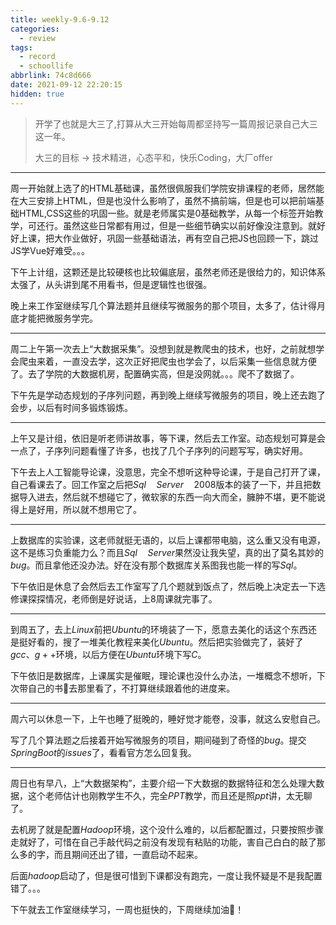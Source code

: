 ```yaml
---
title: weekly-9.6-9.12
categories:
  - review
tags:
  - record
  - schoollife
abbrlink: 74c8d666
date: 2021-09-12 22:20:15
hidden: true
---
```


> 开学了也就是大三了,打算从大三开始每周都坚持写一篇周报记录自己大三这一年。
>
> 大三的目标	->	技术精进，心态平和，快乐Coding，大厂offer

<hr/>

周一开始就上选了的HTML基础课，虽然很佩服我们学院安排课程的老师，居然能在大三安排上HTML，但是也没什么影响了，虽然不搞前端，但是也可以把前端基础HTML,CSS这些的巩固一些。就是老师属实是0基础教学，从每一个标签开始教学，可还行。虽然这些日常都有用过，但是一些细节确实以前好像没注意到。就好好上课，把大作业做好，巩固一些基础语法，再有空自己把JS也回顾一下，跳过JS学Vue好难受。。。

下午上计组，这颗还是比较硬核也比较偏底层，虽然老师还是很给力的，知识体系太强了，从头讲到尾不用看书，但是逻辑性也很强。

晚上来工作室继续写几个算法题并且继续写微服务的那个项目，太多了，估计得月底才能把微服务学完。

<hr/>

周二上午第一次去上“大数据采集”。没想到就是教爬虫的技术，也好，之前就想学会爬虫来着，一直没去学，这次正好把爬虫也学会了，以后采集一些信息就方便了。去了学院的大数据机房，配置确实高，但是没网就。。。爬不了数据了。

下午先是学动态规划的子序列问题，再到晚上继续写微服务的项目，晚上还去跑了会步，以后有时间多锻炼锻炼。

<hr/>

上午又是计组，依旧是听老师讲故事，等下课，然后去工作室。动态规划可算是会一点了，子序列问题看懂了许多，也找了几个子序列的问题写写，确实好用。

下午去上人工智能导论课，没意思，完全不想听这种导论课，于是自己打开了课，自己看课去了。回工作室之后把$Sql\quad Server\quad2008$版本的装了一下，并且把数据导入进去，然后就不想碰它了，微软家的东西一向大而全，臃肿不堪，更不能说得上是好用，所以就不想用它了。

<hr/>

上数据库的实验课，这老师就挺无语的，以后上课都带电脑，这么重又没有电源，这不是练习负重能力么？而且$Sql \quad Server$果然没让我失望，真的出了莫名其妙的$bug$。而且拿他还没办法。好在没有那个数据库关系图我也能一样的写$Sql$。

下午依旧是休息了会然后去工作室写了几个题就到饭点了，然后晚上决定去一下选修课探探情况，老师倒是好说话，上$8$周课就完事了。

<hr/>

到周五了，去上$Linux$前把$Ubuntu$的环境装了一下，愿意去美化的话这个东西还是挺好看的，搜了一堆美化教程来美化$Ubuntu$。然后把实验做完了，装好了$gcc、g++$环境，以后方便在$Ubuntu$环境下写$C$。

下午依旧是数据库，上课属实是催眠，理论课也没什么办法，一堆概念不想听，下次带自己的书📕去那里看了，不打算继续跟着他的进度来。

<hr/>

周六可以休息一下，上午也睡了挺晚的，睡好觉才能卷，没事，就这么安慰自己。

写了几个算法题之后接着开始写微服务的项目，期间碰到了奇怪的$bug$。提交$SpringBoot$的$issues$了，看看官方怎么回复我。

<hr/>

周日也有早八，上“大数据架构”，主要介绍一下大数据的数据特征和怎么处理大数据，这个老师估计也刚教学生不久，完全$PPT$教学，而且还是照$ppt$讲，太无聊了。

去机房了就是配置$Hadoop$环境，这个没什么难的，以后都配置过，只要按照步骤走就好了，可惜在自己手敲代码之前没有发现有粘贴的功能，害自己白白的敲了那么多的字，而且期间还出了错，一直启动不起来。

后面$hadoop$启动了，但是很可惜到下课都没有跑完，一度让我怀疑是不是我配置错了。。。

下午就去工作室继续学习，一周也挺快的，下周继续加油💪！



